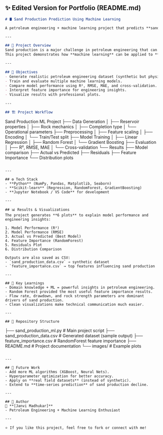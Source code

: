 

## ✨ Edited Version for Portfolio (README.md)

```markdown
# 🛢️ Sand Production Prediction Using Machine Learning

A petroleum engineering + machine learning project that predicts **sand production in oil wells** using synthetic data generation, multiple ML algorithms, and feature importance analysis.

---

## 📌 Project Overview
Sand production is a major challenge in petroleum engineering that can damage equipment, reduce production, and increase costs.  
This project demonstrates how **machine learning** can be applied to **predict sand production** based on realistic geological, rock mechanics, and operational parameters.

---

## 🎯 Objectives
- Generate realistic petroleum engineering dataset (synthetic but physics-based).
- Train and evaluate multiple machine learning models.
- Compare model performance using R², RMSE, MAE, and cross-validation.
- Interpret feature importance for engineering insights.
- Visualize results with professional plots.

---

## 🏗️ Project Workflow
```

Sand Production ML Project
├── Data Generation
│   ├── Reservoir properties
│   ├── Rock mechanics
│   ├── Completion type
│   └── Operational parameters
├── Preprocessing
│   ├── Feature scaling
│   ├── Encoding
│   └── Train/Test split
├── Model Training
│   ├── Linear Regression
│   ├── Random Forest
│   └── Gradient Boosting
├── Evaluation
│   ├── R², RMSE, MAE
│   └── Cross-validation
└── Results
├── Model comparison
├── Actual vs Predicted
├── Residuals
├── Feature Importance
└── Distribution plots

```

---

## ⚙️ Tech Stack
- **Python** (NumPy, Pandas, Matplotlib, Seaborn)
- **Scikit-learn** (Regression, RandomForest, GradientBoosting)
- **Jupyter Notebook / VS Code** for development

---

## 📊 Results & Visualizations
The project generates **6 plots** to explain model performance and engineering insights:

1. Model Performance (R²)
2. Model Performance (RMSE)
3. Actual vs Predicted (Best Model)
4. Feature Importance (RandomForest)
5. Residuals Plot
6. Distribution Comparison

Outputs are also saved as CSV:
- `sand_production_data.csv` → synthetic dataset  
- `feature_importance.csv` → top features influencing sand production  

---

## 🚀 Key Learnings
- Domain knowledge + ML = powerful insights in petroleum engineering.  
- Random Forest provided the most useful feature importance results.  
- Flow rate, drawdown, and rock strength parameters are dominant drivers of sand production.  
- Clean visualizations make technical communication much easier.  

---

## 📂 Repository Structure
```

├── sand\_production\_ml.py        # Main project script
├── sand\_production\_data.csv     # Generated dataset (sample output)
├── feature\_importance.csv       # RandomForest feature importance
├── README.md                    # Project documentation
└── images/                      # Example plots

```

---

## 🔮 Future Work
- Add more ML algorithms (XGBoost, Neural Nets).
- Hyperparameter optimization for better accuracy.
- Apply on **real field datasets** (instead of synthetic).
- Extend to **time-series prediction** of sand production decline.

---

## 📌 Author
👤 **[Janvi Madhukar]**  
- Petroleum Engineering + Machine Learning Enthusiast   

---

⭐ If you like this project, feel free to fork or connect with me!
```


